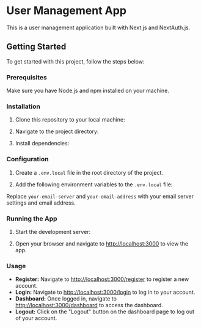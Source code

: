 # User Management App

This is a user management application built with Next.js and NextAuth.js.

## Getting Started

To get started with this project, follow the steps below:

### Prerequisites

Make sure you have Node.js and npm installed on your machine.

### Installation

1. Clone this repository to your local machine:


2. Navigate to the project directory:


3. Install dependencies:


### Configuration

1. Create a `.env.local` file in the root directory of the project.

2. Add the following environment variables to the `.env.local` file:


Replace `your-email-server` and `your-email-address` with your email server settings and email address.

### Running the App

1. Start the development server:


2. Open your browser and navigate to [http://localhost:3000](http://localhost:3000) to view the app.

### Usage

- **Register:** Navigate to [http://localhost:3000/register](http://localhost:3000/register) to register a new account.
- **Login:** Navigate to [http://localhost:3000/login](http://localhost:3000/login) to log in to your account.
- **Dashboard:** Once logged in, navigate to [http://localhost:3000/dashboard](http://localhost:3000/dashboard) to access the dashboard.
- **Logout:** Click on the "Logout" button on the dashboard page to log out of your account.


